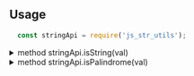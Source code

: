 
## Usage

```js
  const stringApi = require('js_str_utils');
```

<details>

<summary> method stringApi.isString(val) </summary>

### isString(val)

```javascript
    stringApi.isString(val)
    // where val and expected output as below
```

| val  | Output |
| ------------- | ------------- |
| `""` (an empty string)  | `Error: Please provided a valid input!` |
| `null` | `Error: Please provided a valid input!` |
| `undefined` | `Error: Please provided a valid input!` |
| `"JavaScript"` (a string)  | `true` |
| `"1234"` (a string)  | `true` |
| `1234` (a number)  | `false` |
| `true` (a boolean)  | `false` |
| `{}` (a Object)  | `false` |
| `[]` (an array)  | `false` |

</details>

<details>

<summary> method stringApi.isPalindrome(val) </summary>

### isPalindrome(val)

```javascript
    stringApi.isPalindrome(val)
    // where val and expected output as below
```

| val  | Output |
| ------------- | ------------- |
| `""` (an empty string)  | `Error: Please provided a valid input!` |
| `null` | `Error: Please provided a valid input!` |
| `undefined` | `Error: Please provided a valid input!` |
| `"JavaScript"` (a string)  | `false` |
| `"madam"` (a string)  | `true` |
| `121` (a number)  | `true` |
| `1214` (a number)  | `false` |
| `true` (a boolean)  | `false` |
| `{}` (a Object)  | `false` |
| `[]` (an array)  | `false` |

</details>